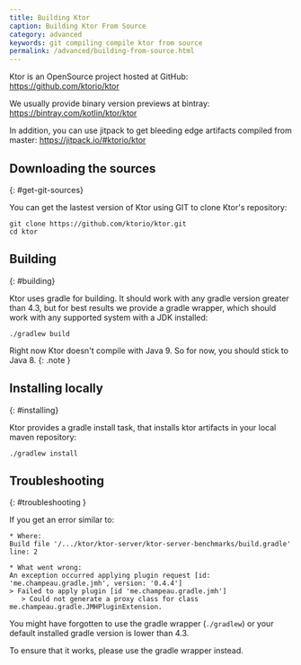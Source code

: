 ```yaml
---
title: Building Ktor
caption: Building Ktor From Source  
category: advanced
keywords: git compiling compile ktor from source
permalink: /advanced/building-from-source.html
---
```


Ktor is an OpenSource project hosted at GitHub:
<https://github.com/ktorio/ktor>

We usually provide binary version previews at bintray:
<https://bintray.com/kotlin/ktor/ktor>

In addition, you can use jitpack to get bleeding edge artifacts compiled from master:
<https://jitpack.io/#ktorio/ktor>

## Downloading the sources
{: #get-git-sources}

You can get the lastest version of Ktor using GIT to clone Ktor's repository:

```
git clone https://github.com/ktorio/ktor.git
cd ktor
```

## Building
{: #building}

Ktor uses gradle for building. It should work with any gradle version
greater than 4.3, but for best results we provide a gradle wrapper,
which should work with any supported system with a JDK installed: 

```
./gradlew build
```

Right now Ktor doesn't compile with Java 9. So for now, you should stick to Java 8.
{: .note }

## Installing locally
{: #installing}

Ktor provides a gradle install task, that installs ktor artifacts in your
local maven repository:

```
./gradlew install
```

## Troubleshooting
{: #troubleshooting }

If you get an error similar to:

```
* Where:
Build file '/.../ktor/ktor-server/ktor-server-benchmarks/build.gradle' line: 2

* What went wrong:
An exception occurred applying plugin request [id: 'me.champeau.gradle.jmh', version: '0.4.4']
> Failed to apply plugin [id 'me.champeau.gradle.jmh']
   > Could not generate a proxy class for class me.champeau.gradle.JMHPluginExtension.
```

You might have forgotten to use the gradle wrapper (`./gradlew`) or your default installed
gradle version is lower than 4.3.

To ensure that it works, please use the gradle wrapper instead.
